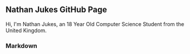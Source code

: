 ## Nathan Jukes GitHub Page

Hi, I'm Nathan Jukes, an 18 Year Old Computer Science Student from the United Kingdom.

### Markdown


```markdown

